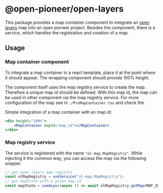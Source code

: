 # @open-pioneer/open-layers

This package provides a map container component to integrate an [open layers](https://openlayers.org/) map into an open pioneer project.
Besides the component, there is a service, which handles the registration and creation of a map.

## Usage

### Map container component

To integrate a map container in a react template, place it at the point where it should appear.
The wrapping component should provide 100% height.

The component itself uses the map registry service to create the map.
Therefore a unique map id should be defined.
With this map id, the map can be used in other component via the map registry service.
For more configuration of the map see in `./ProMapContainer.tsx` and check the .

Simple integration of a map container with an map id:

```jsx
<div height="100%">
    <MapContainer mapId="map_id"></MapContainer>
</div>
```

### Map registry service

The service is registered with the name `"ol-map.MapRegistry"`.
While injecting it the common way, you can access the map via the following snippet:

```ts
// get open layers map registry
const olMapRegistry = useService("ol-map.MapRegistry");
// get mapState with a given map id
const mapState = useAsync(async () => await olMapRegistry.getMap(MAP_ID));
```
